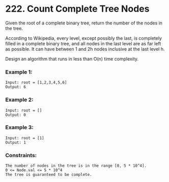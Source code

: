 # 222. Count Complete Tree Nodes

Given the root of a complete binary tree, return the number of the nodes in the tree.

According to Wikipedia, every level, except possibly the last, is completely filled in a complete binary tree, and all nodes in the last level are as far left as possible. It can have between 1 and 2h nodes inclusive at the last level h.

Design an algorithm that runs in less than O(n) time complexity.

 

### Example 1:

```
Input: root = [1,2,3,4,5,6]
Output: 6
```
### Example 2:
```
Input: root = []
Output: 0
```
### Example 3:
```
Input: root = [1]
Output: 1
```

### Constraints:
```
The number of nodes in the tree is in the range [0, 5 * 10^4].
0 <= Node.val <= 5 * 10^4
The tree is guaranteed to be complete.
```
